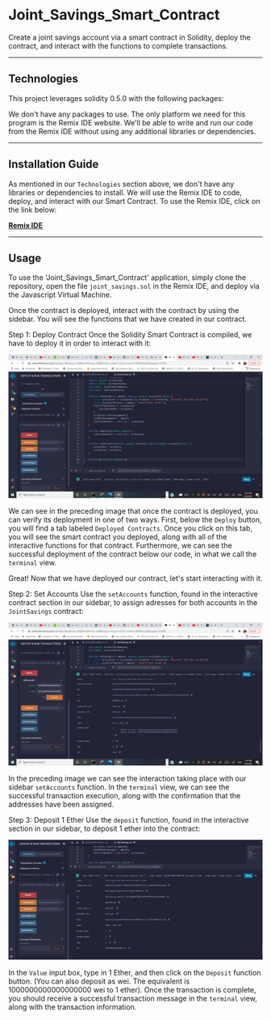 # Joint_Savings_Smart_Contract
Create a joint savings account via a smart contract in Solidity, deploy the contract, and interact with the functions to complete transactions.

---

## Technologies

This project leverages solidity 0.5.0 with the following packages:

We don't have any packages to use. The only platform we need for this program is the Remix IDE website. We'll be able to write and run our code from the Remix IDE without using any additional libraries or dependencies. 

---

## Installation Guide

As mentioned in our `Technologies` section above, we don't have any libraries or dependencies to install. We will use the Remix IDE to code, deploy, and interact with our Smart Contract. 
To use the Remix IDE, click on the link below:

**[Remix IDE](https://remix.ethereum.org/)**

---

## Usage

To use the 'Joint_Savings_Smart_Contract' application, simply clone the repository, open the file `joint_savings.sol` in the Remix IDE, and deploy via the Javascript Virtual Machine.

Once the contract is deployed, interact with the contract by using the sidebar. You will see the functions that we have created in our contract. 

Step 1: Deploy Contract
Once the Solidity Smart Contract is compiled, we have to deploy it in order to interact with it:

![Deploy Contract](Execution_Results/one_deploy_contract.png)

We can see in the preceding image that once the contract is deployed, you can verify its deployment in one of two ways. First, below the `Deploy` button, you will find a tab labeled `Deployed Contracts`. Once you click on this tab, you will see the smart contract you deployed, along with all of the interactive functions for that contract. 
Furthermore, we can see the successful deployment of the contract below our code, in what we call the `terminal` view. 

Great! Now that we have deployed our contract, let's start interacting with it. 

Step 2: Set Accounts
Use the `setAccounts` function, found in the interactive contract section in our sidebar, to assign adresses for both accounts in the `JointSavings` contract:

![Set Accounts](Execution_Results/two_set_accounts.png)

In the preceding image we can see the interaction taking place with our sidebar `setAccounts` function. In the `terminal` view, we can see the successful transaction execution, along with the confirmation that the addresses have been assigned. 

Step 3: Deposit 1 Ether
Use the `deposit` function, found in the interactive section in our sidebar, to deposit 1 ether into the contract:

![Deposit 1 Ether](Execution_Results/three_deposit_1_ether.png)

In the `Value` input box, type in 1 Ether, and then click on the `Deposit` function button. (You can also deposit as wei. The equivalent is 1000000000000000000 wei to 1 ether). Once the transaction is complete, you should receive a successful transaction message in the `terminal` view, along with the transaction information. 
